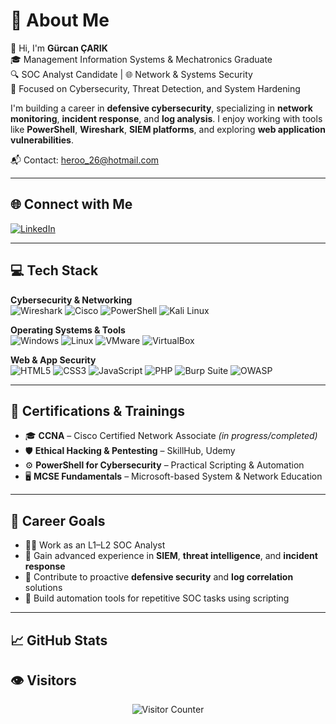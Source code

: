 # 💫 About Me

👋 Hi, I'm **Gürcan ÇARIK**  
🎓 Management Information Systems & Mechatronics Graduate  
🔍 SOC Analyst Candidate | 🌐 Network & Systems Security  
🎯 Focused on Cybersecurity, Threat Detection, and System Hardening  

I'm building a career in **defensive cybersecurity**, specializing in **network monitoring**, **incident response**, and **log analysis**. I enjoy working with tools like **PowerShell**, **Wireshark**, **SIEM platforms**, and exploring **web application vulnerabilities**.

📬 Contact: heroo_26@hotmail.com

---

## 🌐 Connect with Me

[![LinkedIn](https://img.shields.io/badge/LinkedIn-%230077B5.svg?style=flat&logo=linkedin&logoColor=white)](https://www.linkedin.com/in/g%C3%BCrcan-%C3%A7arik/)

---

## 💻 Tech Stack

**Cybersecurity & Networking**  
![Wireshark](https://img.shields.io/badge/Wireshark-1679A7?style=for-the-badge&logo=wireshark&logoColor=white)
![Cisco](https://img.shields.io/badge/Cisco-1BA0D7?style=for-the-badge&logo=cisco&logoColor=white)
![PowerShell](https://img.shields.io/badge/PowerShell-5391FE?style=for-the-badge&logo=powershell&logoColor=white)
![Kali Linux](https://img.shields.io/badge/Kali-557C94?style=for-the-badge&logo=kalilinux&logoColor=white)

**Operating Systems & Tools**  
![Windows](https://img.shields.io/badge/Windows-0078D6?style=for-the-badge&logo=windows&logoColor=white)
![Linux](https://img.shields.io/badge/Linux-FCC624?style=for-the-badge&logo=linux&logoColor=black)
![VMware](https://img.shields.io/badge/VMware-607078?style=for-the-badge&logo=vmware&logoColor=white)
![VirtualBox](https://img.shields.io/badge/VirtualBox-183A61?style=for-the-badge&logo=virtualbox&logoColor=white)

**Web & App Security**  
![HTML5](https://img.shields.io/badge/HTML5-E34F26?style=for-the-badge&logo=html5&logoColor=white)
![CSS3](https://img.shields.io/badge/CSS3-1572B6?style=for-the-badge&logo=css3&logoColor=white)
![JavaScript](https://img.shields.io/badge/JavaScript-F7DF1E?style=for-the-badge&logo=javascript&logoColor=black)
![PHP](https://img.shields.io/badge/PHP-777BB4?style=for-the-badge&logo=php&logoColor=white)
![Burp Suite](https://img.shields.io/badge/Burp%20Suite-F26733?style=for-the-badge&logo=burpsuite&logoColor=white)
![OWASP](https://img.shields.io/badge/OWASP-000000?style=for-the-badge&logo=owasp&logoColor=white)

---

## 🧠 Certifications & Trainings

- 🎓 **CCNA** – Cisco Certified Network Associate *(in progress/completed)*
- 🛡️ **Ethical Hacking & Pentesting** – SkillHub, Udemy
- ⚙️ **PowerShell for Cybersecurity** – Practical Scripting & Automation
- 🖥️ **MCSE Fundamentals** – Microsoft-based System & Network Education

---

## 🚀 Career Goals

- 🕵️‍♂️ Work as an L1–L2 SOC Analyst  
- 📡 Gain advanced experience in **SIEM**, **threat intelligence**, and **incident response**  
- 🔐 Contribute to proactive **defensive security** and **log correlation** solutions  
- 🧰 Build automation tools for repetitive SOC tasks using scripting

---

## 📈 GitHub Stats


## 👁️ Visitors

<p align="center">
  <img src="https://komarev.com/ghpvc/?username=GurcanCarik&label=Visitors&color=0e75b6&style=flat" alt="Visitor Counter" />
</p>

